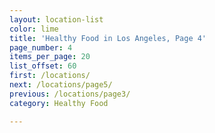 ```yaml
---
layout: location-list
color: lime
title: 'Healthy Food in Los Angeles, Page 4'
page_number: 4
items_per_page: 20
list_offset: 60
first: /locations/
next: /locations/page5/
previous: /locations/page3/
category: Healthy Food

---
```


